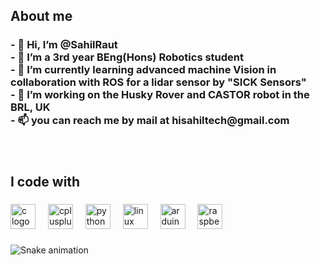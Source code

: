 <h2 align="left">About me</h2>
<h3 align="left">- 👋 Hi, I’m @SahilRaut<br>- 👀 I’m a 3rd year BEng(Hons) Robotics student<br>- 🌱 I’m currently learning advanced machine Vision in collaboration with ROS for a lidar sensor by "SICK Sensors"<br>- 💞️ I’m working on the Husky Rover and CASTOR robot in the BRL, UK<br>- 📫 you can reach me by mail at hisahiltech@gmail.com</h3>

###

<br clear="both">

<h2 align="left">I code with</h2>

###

<div align="left">
  <img src="https://cdn.jsdelivr.net/gh/devicons/devicon/icons/c/c-original.svg" height="40" alt="c logo"  />
  <img width="12" />
  <img src="https://cdn.jsdelivr.net/gh/devicons/devicon/icons/cplusplus/cplusplus-original.svg" height="40" alt="cplusplus logo"  />
  <img width="12" />
  <img src="https://cdn.jsdelivr.net/gh/devicons/devicon/icons/python/python-original.svg" height="40" alt="python logo"  />
  <img width="12" />
  <img src="https://cdn.jsdelivr.net/gh/devicons/devicon/icons/linux/linux-original.svg" height="40" alt="linux logo"  />
  <img width="12" />
  <img src="https://cdn.jsdelivr.net/gh/devicons/devicon/icons/arduino/arduino-original.svg" height="40" alt="arduino logo"  />
  <img width="12" />
  <img src="https://cdn.jsdelivr.net/gh/devicons/devicon/icons/raspberrypi/raspberrypi-original.svg" height="40" alt="raspberrypi logo"  />
</div>

###

<img src="https://github.com/SahilRaut/output/snake.svg" alt="Snake animation" />

###
